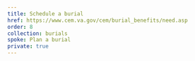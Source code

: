 ```yaml
---
title: Schedule a burial
href: https://www.cem.va.gov/cem/burial_benefits/need.asp
order: 8
collection: burials
spoke: Plan a burial
private: true
---
```

